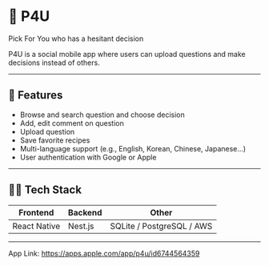 # 📱 P4U

Pick For You who has a hesitant decision

P4U is a social mobile app where users can upload questions and make decisions instead of others.

---

## 🚀 Features

-  Browse and search question and choose decision
-  Add, edit comment on question
-  Upload question
-  Save favorite recipes
-  Multi-language support (e.g., English, Korean, Chinese, Japanese...)
-  User authentication with Google or Apple
---

## 🧑‍💻 Tech Stack

| Frontend            | Backend           | Other                     |
|---------------------|-------------------|---------------------------|
| React Native        | Nest.js           | SQLite / PostgreSQL / AWS |
------------------------------------------------------------------

App Link: https://apps.apple.com/app/p4u/id6744564359
